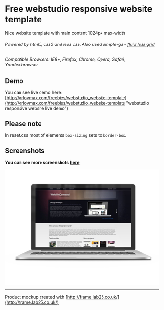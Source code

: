 Free webstudio responsive website template
======
Nice website template with main content 1024px max-width
###### Powered by html5, css3 and less css. Also used simple-gs - [fluid less grid](https://github.com/orlovmax/fluid-less-grid)
###### Compatible Browsers: IE8+, Firefox, Chrome, Opera, Safari, Yandex.browser

Demo
------
You can see live demo here: [http://orlovmax.com/freebies/webstudio_website-template](http://orlovmax.com/freebies/webstudio_website-template "webstudio responsive website live demo")

Please note
---
In reset.css most of elements `box-sizing` sets to `border-box`. 

Screenshots
---
**You can see more screenshots [here](screenshots/)**

![Mockup demo](screenshots/pic.jpg)

---

Product mockup created with [http://frame.lab25.co.uk/](http://frame.lab25.co.uk/)